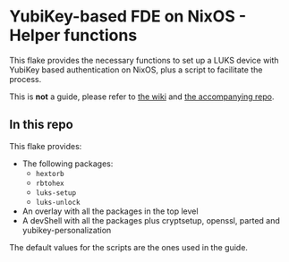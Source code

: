 # YubiKey-based FDE on NixOS - Helper functions

This flake provides the necessary functions to set up a LUKS device
with YubiKey based authentication on NixOS,
plus a script to facilitate the process.

This is **not** a guide, please refer to [the wiki][1]
and [the accompanying repo][2].

[1]: https://nixos.wiki/wiki/Yubikey_based_Full_Disk_Encryption_(FDE)_on_NixOS
[2]: https://github.com/sgillespie/nixos-yubikey-luks

## In this repo

This flake provides:
* The following packages:
  - `hextorb`
  - `rbtohex`
  - `luks-setup`
  - `luks-unlock`
* An overlay with all the packages in the top level
* A devShell with all the packages plus cryptsetup, openssl,
  parted and yubikey-personalization

The default values for the scripts are the ones used in the guide.
